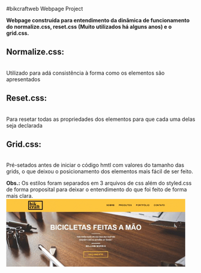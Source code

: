 
#bikcraftweb
 Webpage Project

<strong>Webpage construída para entendimento da dinâmica de funcionamento do normalize.css, reset.css (Muito utilizados há alguns anos) e o grid.css.</strong>

<h2><strong>Normalize.css:</strong></h2><br>
 Utilizado para adá consistência à forma como os elementos são apresentados

<h2><strong>Reset.css:</strong></h2><br>
 Para resetar todas as propriedades dos elementos para que cada uma delas seja declarada

<h2><strong>Grid.css:</strong></h2><br>
 Pré-setados antes de iniciar o código hmtl com valores do tamanho das grids, o que deixou o posicionamento dos elementos mais fácil de ser feito.

<strong>Obs.:</strong> Os estilos foram separados em 3 arquivos de css além do styled.css de forma proposital para deixar o entendimento do que foi feito de forma mais clara.
![](.github/bikcraft_gif.gif)
